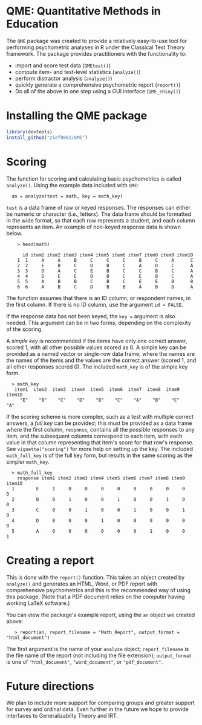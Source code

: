 QME: Quantitative Methods in Education
===

The `QME` package was created to provide a relatively easy-to-use tool for performing psychometric analyses in R under the Classical Test Theory framework. The package provides practitioners with the functionality to:
- import and score test data (`QMEtest()`)
- compute item- and test-level statistics (`analyze()`)
- perform distractor analysis (`analyze()`)
- quickly generate a comprehensive psychometric report (`report()`)
- Do all of the above in one step using a GUI interface (`QME_shiny()`)


Installing the QME package
======

```r
library(devtools)
install_github("zief0002/QME") 
```

Scoring
======

The function for scoring and calculating basic psychometrics is called `analyze()`. Using the example data included with `QME`:

```{r}
  an = analyze(test = math, key = math_key)

```

`test` is a data frame of raw or keyed responses. The responses can either be numeric or character (i.e., letters). The data frame should be formatted in the wide format, so that each row represents a student, and each column represents an item. An example of non-keyed response data is shown below.

```
	> head(math)
	
	  id item1 item2 item3 item4 item5 item6 item7 item8 item9 item10
	1  1     A     A     B     C     C     C     B     C     A      C
	2  2     E     B     C     D     B     C     A     D     C      A
	3  3     D     A     C     E     B     C     C     B     C      A
	4  4     D     E     E     D     B     C     E     B     C      A
	5  5     A     B     B     C     B     C     E     E     B      B
	6  6     A     B     C     D     B     B     A     B     D      A
```

The function assumes that there is an ID column, or respondent names, in the first column. If there is no ID column, use the argument `id = FALSE`.

If the response data has not been keyed, the `key =` argument is also needed. This argument can be in two forms, depending on the complexity of the scoring.

A *simple key* is recommended if the items have only one correct answer, scored 1, with all other possible values scored as 0.  A simple key can be provided as a named vector or single-row data frame, where the names are the names of the items and the values are the correct answer (scored 1, and all other responses scored 0). The included `math_key` is of the simple key form. 

```
  > math_key
   item1  item2  item3  item4  item5  item6  item7  item8  item9 item10 
     "E"    "B"    "C"    "D"    "B"    "C"    "A"    "B"    "C"    "A"
```

If the scoring scheme is more complex, such as a test with multiple correct answers, a *full key* can be provided; this must be provided as a data frame where the first column, `response`, contains all the possible responses to any item, and the subsequent columns correspond to each item, with each value in that column representing that item's score for that row's response. See `vignette("scoring")` for more help on setting up the key.  The included `math_full_key` is of the full key form, but results in the same scoring as the simpler `math_key`.

```
  > math_full_key
    response item1 item2 item3 item4 item5 item6 item7 item8 item9 item10
  1        E     1     0     0     0     0     0     0     0     0      0
  2        B     0     1     0     0     1     0     0     1     0      0
  3        C     0     0     1     0     0     1     0     0     1      0
  4        D     0     0     0     1     0     0     0     0     0      0
  5        A     0     0     0     0     0     0     1     0     0      1

```

# Creating a report

This is done with the `report()` function.  This takes an object created by `analyze()` and generates an HTML, Word, or PDF report with comprehensive psychometrics and this is the recommended way of using this package. (Note that a PDF document relies on the computer having working LaTeX software.)

You can view the package's example report, using the `an` object we created above:

```
   > report(an, report_filename = "Math_Report", output_format = "html_document")
```

The first argument is the name of your `analyze` object; `report_filename` is the file name of the report (not including the file extension); `output_format` is one of `"html_document"`, `"word_document"`, or `"pdf_document"`.


# Future directions

We plan to include more support for comparing groups and greater support for survey and ordinal data.  Even further in the future we hope to provide interfaces to Generalizabilty Theory and IRT.